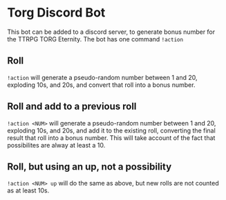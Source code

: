 # Torg Discord Bot
This bot can be added to a discord server, to generate bonus number for the TTRPG TORG Eternity.
The bot has one command `!action`

## Roll
`!action` will generate a pseudo-random number between 1 and 20, exploding 10s, and 20s, and convert that roll into a bonus number.

## Roll and add to a previous roll
`!action <NUM>` will generate a pseudo-random number between 1 and 20, exploding 10s, and 20s, and add it to the existing roll, converting the final result that roll into a bonus number. This will take account of the fact that possibilites are alway at least a 10.

## Roll, but using an up, not a possibility
`!action <NUM> up` will do the same as above, but new rolls are not counted as at least 10s.
